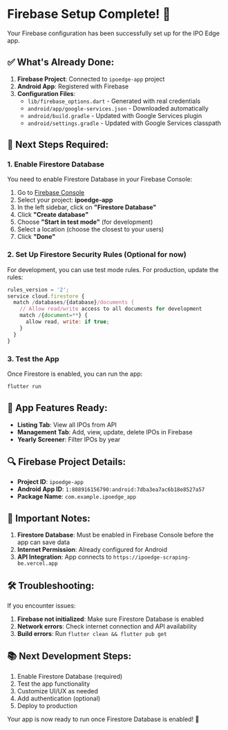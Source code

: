 # Firebase Setup Complete! 🎉

Your Firebase configuration has been successfully set up for the IPO Edge app.

## ✅ What's Already Done:

1. **Firebase Project**: Connected to `ipoedge-app` project
2. **Android App**: Registered with Firebase
3. **Configuration Files**: 
   - `lib/firebase_options.dart` - Generated with real credentials
   - `android/app/google-services.json` - Downloaded automatically
   - `android/build.gradle` - Updated with Google Services plugin
   - `android/settings.gradle` - Updated with Google Services classpath

## 🔧 Next Steps Required:

### 1. Enable Firestore Database

You need to enable Firestore Database in your Firebase Console:

1. Go to [Firebase Console](https://console.firebase.google.com/)
2. Select your project: **ipoedge-app**
3. In the left sidebar, click on **"Firestore Database"**
4. Click **"Create database"**
5. Choose **"Start in test mode"** (for development)
6. Select a location (choose the closest to your users)
7. Click **"Done"**

### 2. Set Up Firestore Security Rules (Optional for now)

For development, you can use test mode rules. For production, update the rules:

```javascript
rules_version = '2';
service cloud.firestore {
  match /databases/{database}/documents {
    // Allow read/write access to all documents for development
    match /{document=**} {
      allow read, write: if true;
    }
  }
}
```

### 3. Test the App

Once Firestore is enabled, you can run the app:

```bash
flutter run
```

## 📱 App Features Ready:

- **Listing Tab**: View all IPOs from API
- **Management Tab**: Add, view, update, delete IPOs in Firebase
- **Yearly Screener**: Filter IPOs by year

## 🔍 Firebase Project Details:

- **Project ID**: `ipoedge-app`
- **Android App ID**: `1:808916156790:android:7dba3ea7ac6b18e8527a57`
- **Package Name**: `com.example.ipoedge_app`

## 🚨 Important Notes:

1. **Firestore Database**: Must be enabled in Firebase Console before the app can save data
2. **Internet Permission**: Already configured for Android
3. **API Integration**: App connects to `https://ipoedge-scraping-be.vercel.app`

## 🛠️ Troubleshooting:

If you encounter issues:

1. **Firebase not initialized**: Make sure Firestore Database is enabled
2. **Network errors**: Check internet connection and API availability
3. **Build errors**: Run `flutter clean && flutter pub get`

## 📚 Next Development Steps:

1. Enable Firestore Database (required)
2. Test the app functionality
3. Customize UI/UX as needed
4. Add authentication (optional)
5. Deploy to production

Your app is now ready to run once Firestore Database is enabled! 🚀
